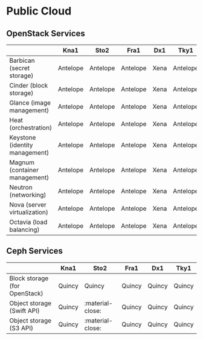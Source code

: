 # Public Cloud

## OpenStack Services

|                                | Kna1     | Sto2     | Fra1      | Dx1   | Tky1     |
| ------------------------------ | -----    | ------   | -----     | ----- | ------   |
| Barbican (secret storage)      | Antelope | Antelope | Antelope  | Xena  | Antelope |
| Cinder (block storage)         | Antelope | Antelope | Antelope  | Xena  | Antelope |
| Glance (image management)      | Antelope | Antelope | Antelope  | Xena  | Antelope |
| Heat (orchestration)           | Antelope | Antelope | Antelope  | Xena  | Antelope |
| Keystone (identity management) | Antelope | Antelope | Antelope  | Xena  | Antelope |
| Magnum (container management)  | Antelope | Antelope | Antelope  | Xena  | Antelope |
| Neutron (networking)           | Antelope | Antelope | Antelope  | Xena  | Antelope |
| Nova (server virtualization)   | Antelope | Antelope | Antelope  | Xena  | Antelope |
| Octavia (load balancing)       | Antelope | Antelope | Antelope  | Xena  | Antelope |


## Ceph Services

|                               | Kna1   | Sto2             | Fra1   | Dx1    | Tky1   |
| --------------------------    | ------ | ------           | -----  | -----  | ------ |
| Block storage (for OpenStack) | Quincy | Quincy           | Quincy | Quincy | Quincy |
| Object storage (Swift API)    | Quincy | :material-close: | Quincy | Quincy | Quincy |
| Object storage (S3 API)       | Quincy | :material-close: | Quincy | Quincy | Quincy |
